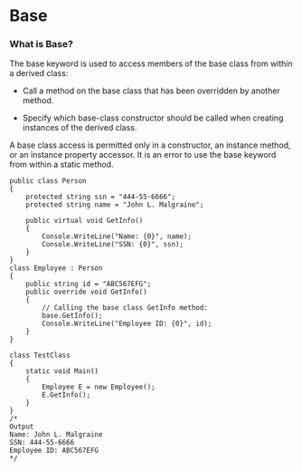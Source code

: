 
# Base
### What is Base?
The base keyword is used to access members of the base class from within a derived class:

- Call a method on the base class that has been overridden by another method.

- Specify which base-class constructor should be called when creating instances of the derived class.

A base class access is permitted only in a constructor, an instance method, or an instance property accessor. It is an error to use the base keyword from within a static method.
```
public class Person
{
    protected string ssn = "444-55-6666";
    protected string name = "John L. Malgraine";

    public virtual void GetInfo()
    {
        Console.WriteLine("Name: {0}", name);
        Console.WriteLine("SSN: {0}", ssn);
    }
}
class Employee : Person
{
    public string id = "ABC567EFG";
    public override void GetInfo()
    {
        // Calling the base class GetInfo method:
        base.GetInfo();
        Console.WriteLine("Employee ID: {0}", id);
    }
}

class TestClass
{
    static void Main()
    {
        Employee E = new Employee();
        E.GetInfo();
    }
}
/*
Output
Name: John L. Malgraine
SSN: 444-55-6666
Employee ID: ABC567EFG
*/
```
